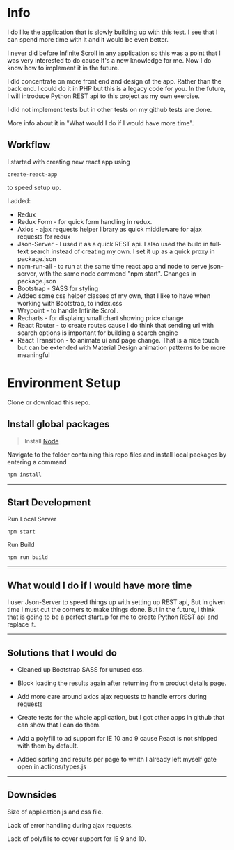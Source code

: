 # Info

I do like the application that is slowly building up with this test. I see that I can spend more time with it and it would be even better.

I never did before Infinite Scroll in any application so this was a point that I was very interested to do cause It's a new knowledge for me. Now I do know how to implement it in the future.

I did concentrate on more front end and design of the app. Rather than the back end. I could do it in PHP but this is a legacy code for you. In the future, I will introduce Python REST api to this project as my own exercise.

I did not implement tests but in other tests on my github tests are done.

More info about it in "What would I do if I would have more time".

## Workflow

I started with creating new react app using

    create-react-app

to speed setup up.

I added:

-    Redux
-    Redux Form - for quick form handling in redux.
-    Axios - ajax requests helper library as quick middleware for ajax requests for redux
-    Json-Server - I used it as a quick REST api. I also used the build in full-text search instead of creating my own. I set it up as a quick proxy in package.json
- npm-run-all - to run at the same time react app and node to serve json-server, with the same node commend "npm start". Changes in package.json
-    Bootstrap - SASS for styling
-    Added some css helper classes of my own, that I like to have when working with Bootstrap, to index.css
- Waypoint - to handle Infinite Scroll.
- Recharts - for displaing small chart showing price change
- React Router - to create routes cause I do think that sending url with search options is important for building a search engine
- React Transition - to animate ui and page change. That is a nice touch but can be extended with Material Design animation patterns to be more meaningful
 



# Environment Setup

Clone or download this repo.

## Install global packages

> Install [Node](https://nodejs.org/en/download/)

Navigate to the folder containing this repo files and install local packages by entering a command


    npm install

---

## Start Development

Run Local Server

    npm start



Run Build

    npm run build

---


## What would I do if I would have more time

I user Json-Server to speed things up with setting up REST api, But in given time I must cut the corners to make things done. But in the future, I think that is going to be a perfect startup for me to create Python REST api and replace it.

---

## Solutions that I would do

- Cleaned up Bootstrap SASS for unused css.

- Block loading the results again after returning from product details page.

- Add more care around axios ajax requests to handle errors during requests

- Create tests for the whole application, but I got other apps in github that can show that I can do them.

- Add a polyfill to ad support for IE 10 and 9 cause React is not shipped with them by default.

- Added sorting and results per page to whith I already left myself gate open in actions/types.js

---


## Downsides

Size of application js and css file.

Lack of error handling during ajax requests.

Lack of polyfills to cover support for IE 9 and 10.